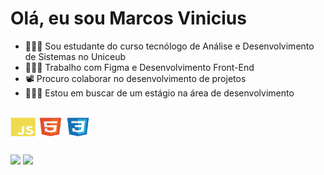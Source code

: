 # Olá, eu sou Marcos Vinicius
- 👨🏿‍🏫 Sou estudante do curso tecnólogo de Análise e Desenvolvimento de Sistemas no Uniceub
- 🧑🏿‍💻 Trabalho com Figma e Desenvolvimento Front-End
- 📽️ Procuro colaborar no desenvolvimento de projetos
- 🧑🏿‍💻 Estou em buscar de um estágio na área de desenvolvimento

 <div style="display: inline_block"><br>
  <img align="center" alt="Marcos-Js" height="30" width="40" src="https://raw.githubusercontent.com/devicons/devicon/master/icons/javascript/javascript-plain.svg">
  <img align="center" alt="Marcos-HTML" height="30" width="40" src="https://raw.githubusercontent.com/devicons/devicon/master/icons/html5/html5-original.svg">
  <img align="center" alt="Marcos-CSS" height="30" width="40" src="https://raw.githubusercontent.com/devicons/devicon/master/icons/css3/css3-original.svg">
  </div>
  
  ##
 <div> 
  <a href="https://www.linkedin.com/in/marcos-vinicius-0255561b6/" target="_blank"><img src="https://img.shields.io/badge/-LinkedIn-%230077B5?style=for-the-badge&logo=linkedin&logoColor=white" target="_blank"></a>
    <a href = "mailto:marcky1999@gmail.com"><img src="https://img.shields.io/badge/-Gmail-%23333?style=for-the-badge&logo=gmail&logoColor=white" target="_blank"></a>
  
</div>

<br>



 <p align="center"> 
